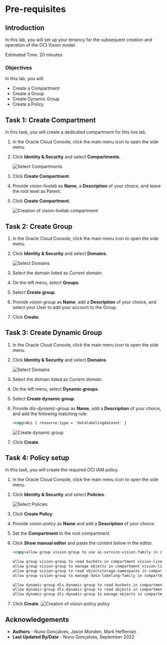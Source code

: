 # Pre-requisites

## Introduction

In this lab, you will set up your tenancy for the subsequent creation and operation of the OCI Vision model.

Estimated Time: 20 minutes

### Objectives

In this lab, you will:
- Create a Compartment
- Create a Group
- Create Dynamic Group
- Create a Policy

## Task 1: Create Compartment

In this task, you will create a dedicated compartment for this live lab.

1. In the Oracle Cloud Console, click the main menu icon to open the side menu.
2. Click **Identity & Security** and select **Compartments**.

   ![Select Compartments](../images/oci_menu_compartments.png)

4. Click **Create Compartment**.
5. Provide *vision-livelab* as **Name**, a **Description** of your choice, and leave the root level as Parent.
6. Click **Create Compartment**.

   ![Creation of vision-livelab compartment](../images/create_compartment.png)

## Task 2: Create Group

1. In the Oracle Cloud Console, click the main menu icon to open the side menu.
2. Click **Identity & Security** and select **Domains**. 

   ![Select Domains](../images/oci_menu_domains.png)

4. Select the domain listed as *Current domain*.
5. On the left menu, select **Groups**.
6. Select **Create group**.
7. Provide *vision-group* as **Name**, add a **Description** of your choice, and select your User to add your account to the Group.
8. Click **Create**.

## Task 3: Create Dynamic Group

1. In the Oracle Cloud Console, click the main menu icon to open the side menu.
2. Click **Identity & Security** and select **Domains**. 

   ![Select Domains](../images/oci_menu_domains.png)

4. Select the domain listed as *Current domain*.
5. On the left menu, select **Dynamic groups**.
6. Select **Create dynamic group**.
7. Provide *dls-dynamic-group* as **Name**, add a **Description** of your choice, and add the following matching rule:

   ```html
   <copy>ALL { resource.type = 'datalabelingdataset' }
   ```
   
   ![Create dynamic group](../images/create_dynamic_group.PNG)
   
9. Click **Create**.

## Task 4: Policy setup

In this task, you will create the required OCI IAM policy.

1. In the Oracle Cloud Console, click the main menu icon to open the side menu.
2. Click **Identity & Security** and select **Policies**. 

   ![Select Policies](../images/oci_menu_policies.png)
   
3. Click **Create Policy**.
4. Provide *vision-policy* as **Name** and add a **Description** of your choice.
5. Set the **Compartment** to the root compartment.
6. Click **Show manual editor** and paste the content below in the editor.

   ```html
   <copy>allow group vision-group to use ai-service-vision-family in compartment vision-livelab
      
   allow group vision-group to read buckets in compartment vision-livelab
   allow group vision-group to manage objects in compartment vision-livelab
   allow group vision-group to read objectstorage-namespaces in compartment vision-livelab
   allow group vision-group to manage data-labeling-family in compartment vision-livelab
      
   allow dynamic-group dls-dynamic-group to read buckets in compartment vision-livelab
   allow dynamic-group dls-dynamic-group to read objects in compartment vision-livelab
   allow dynamic-group dls-dynamic-group to manage objects in compartment vision-livelab where any {request.permission='OBJECT_CREATE'}
   ```

6. Click **Create**.
   ![Creation of vision-policy policy](../images/create_policy.png)

## Acknowledgements

* **Authors** - Nuno Gonçalves, Jason Monden, Mark Heffernan
* **Last Updated By/Date** - Nuno Gonçalves, September 2022
